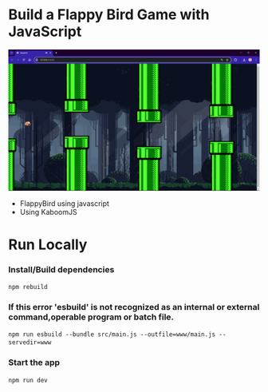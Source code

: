 # Build a Flappy Bird Game with JavaScript

![Screenshot of App](/www/sprites/Screenshot%202024-06-19%20161114.png)

- FlappyBird using javascript 
- Using KaboomJS 
 
 # Run Locally


### Install/Build dependencies

```shell
npm rebuild
```

### If this error 'esbuild' is not recognized as an internal or external command,operable program or batch file.
```shell
npm run esbuild --bundle src/main.js --outfile=www/main.js --servedir=www
```
### Start the app

```shell
npm run dev
```
